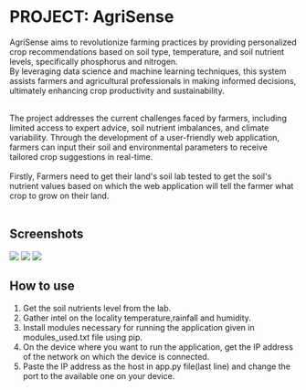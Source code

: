 PROJECT: AgriSense
=====================

AgriSense aims to revolutionize farming practices by providing personalized crop recommendations based on soil type, temperature, and soil nutrient levels, specifically phosphorus and nitrogen.<br>
By leveraging data science and machine learning techniques, this system assists farmers and agricultural professionals in making informed decisions, ultimately enhancing crop productivity and sustainability.<br><br>

The project addresses the current challenges faced by farmers, including limited access to expert advice, soil nutrient imbalances, and climate variability. Through the development of a user-friendly
web application, farmers can input their soil and environmental parameters to receive tailored crop suggestions in real-time.<br><br>
Firstly, Farmers need to get their land's soil lab tested to get the soil's nutrient values based on which the web application will tell the farmer what crop to grow on their land.<br><br>

Screenshots
----------------------

<img src="Screenshots/Agri_Home.png"/> 
<img src="Screenshots/Agri_Values_Enter.png"/> 
<img src="Screenshots/Agri_Recommendation.png"/> 
<br>

How to use
---------
1. Get the soil nutrients level from the lab.
2. Gather intel on the locality temperature,rainfall and humidity.
3. Install modules necessary for running the application given in modules_used.txt file using pip.
4. On the device where you want to run the application, get the IP address of the network on which the device is connected.
5. Paste the IP address as the host in app.py file(last line) and change the port to the available one on your device.
